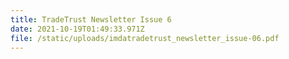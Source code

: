 ```yaml
---
title: TradeTrust Newsletter Issue 6
date: 2021-10-19T01:49:33.971Z
file: /static/uploads/imdatradetrust_newsletter_issue-06.pdf
---
```


